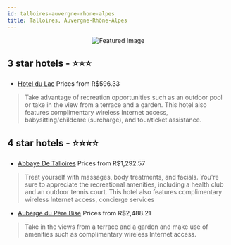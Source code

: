 ```yaml
---
id: talloires-auvergne-rhone-alpes
title: Talloires, Auvergne-Rhône-Alpes
---
```


<center><img src="https://i.travelapi.com/hotels/1000000/990000/987900/987891/25e6211e_z.jpg" alt="Featured Image" /></center>


##  3 star hotels - ⭐️⭐️⭐️

-    [Hotel du Lac](https://us.hurb.com/hotels/talloires/hotel-du-lac-JNP-JP870531?cmp=18055) Prices from R$596.33
   > Take advantage of recreation opportunities such as an outdoor pool or take in the view from a terrace and a garden. This hotel also features complimentary wireless Internet access, babysitting/childcare (surcharge), and tour/ticket assistance.

##  4 star hotels - ⭐️⭐️⭐️⭐️

-    [Abbaye De Talloires](https://us.hurb.com/hotels/talloires/abbaye-de-talloires-JNP-JP039977?cmp=18055) Prices from R$1,292.57
   > Treat yourself with massages, body treatments, and facials. You're sure to appreciate the recreational amenities, including a health club and an outdoor tennis court. This hotel also features complimentary wireless Internet access, concierge services
-    [Auberge du Père Bise](https://us.hurb.com/hotels/talloires/auberge-du-pere-bise-JNP-JP880446?cmp=18055) Prices from R$2,488.21
   > Take in the views from a terrace and a garden and make use of amenities such as complimentary wireless Internet access.
